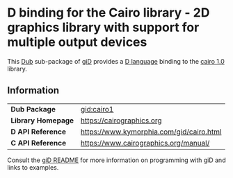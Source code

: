 # D binding for the Cairo library - 2D graphics library with support for multiple output devices

This [Dub](https://dub.pm/) sub-package of [giD](https://gid.dub.pm) provides a [D language](https://www.dlang.org) binding to the [cairo 1.0](https://cairographics.org) library.

## Information

|     |     |
| --- | --- |
| **Dub Package**          | [gid:cairo1](https://code.dlang.org/packages/gid%3Acairo1)                       |
| **Library Homepage**     | https://cairographics.org                                                        |
| **D API Reference**      | https://www.kymorphia.com/gid/cairo.html                                         |
| **C API Reference**      | https://www.cairographics.org/manual/                                            |

Consult the [giD README](https://github.com/Kymorphia/gid) for more information on programming with giD and links to examples.
